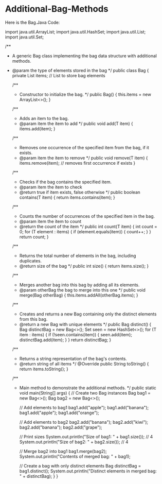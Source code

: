 # Additional-Bag-Methods

Here is the Bag.Java Code:

import java.util.ArrayList;
import java.util.HashSet;
import java.util.List;
import java.util.Set;

/**
 * A generic Bag class implementing the bag data structure with additional methods.
 * @param <T> the type of elements stored in the bag
 */
public class Bag<T> {
    private List<T> items; // List to store bag elements

    /**
     * Constructor to initialize the bag.
     */
    public Bag() {
        this.items = new ArrayList<>();
    }

    /**
     * Adds an item to the bag.
     * @param item the item to add
     */
    public void add(T item) {
        items.add(item);
    }

    /**
     * Removes one occurrence of the specified item from the bag, if it exists.
     * @param item the item to remove
     */
    public void remove(T item) {
        items.remove(item); // removes first occurrence if exists
    }

    /**
     * Checks if the bag contains the specified item.
     * @param item the item to check
     * @return true if item exists, false otherwise
     */
    public boolean contains(T item) {
        return items.contains(item);
    }

    /**
     * Counts the number of occurrences of the specified item in the bag.
     * @param item the item to count
     * @return the count of the item
     */
    public int count(T item) {
        int count = 0;
        for (T element : items) {
            if (element.equals(item)) {
                count++;
            }
        }
        return count;
    }

    /**
     * Returns the total number of elements in the bag, including duplicates.
     * @return size of the bag
     */
    public int size() {
        return items.size();
    }

    /**
     * Merges another bag into this bag by adding all its elements.
     * @param otherBag the bag to merge into this one
     */
    public void merge(Bag<T> otherBag) {
        this.items.addAll(otherBag.items);
    }

    /**
     * Creates and returns a new Bag containing only the distinct elements from this bag.
     * @return a new Bag with unique elements
     */
    public Bag<T> distinct() {
        Bag<T> distinctBag = new Bag<>();
        Set<T> seen = new HashSet<>();
        for (T item : items) {
            if (!seen.contains(item)) {
                seen.add(item);
                distinctBag.add(item);
            }
        }
        return distinctBag;
    }

    /**
     * Returns a string representation of the bag's contents.
     * @return string of all items
     */
    @Override
    public String toString() {
        return items.toString();
    }

    /**
     * Main method to demonstrate the additional methods.
     */
    public static void main(String[] args) {
        // Create two Bag instances
        Bag<String> bag1 = new Bag<>();
        Bag<String> bag2 = new Bag<>();

        // Add elements to bag1
        bag1.add("apple");
        bag1.add("banana");
        bag1.add("apple");
        bag1.add("orange");

        // Add elements to bag2
        bag2.add("banana");
        bag2.add("kiwi");
        bag2.add("banana");
        bag2.add("grape");

        // Print sizes
        System.out.println("Size of bag1: " + bag1.size()); // 4
        System.out.println("Size of bag2: " + bag2.size()); // 4

        // Merge bag2 into bag1
        bag1.merge(bag2);
        System.out.println("Contents of merged bag: " + bag1);

        // Create a bag with only distinct elements
        Bag<String> distinctBag = bag1.distinct();
        System.out.println("Distinct elements in merged bag: " + distinctBag);
    }
}

